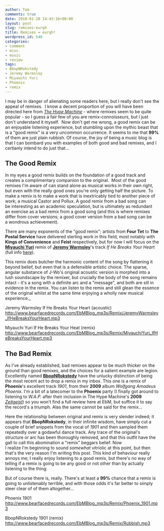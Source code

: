 ```yaml
---
author: Tom
comments: true
date: 2010-01-20 14:43:16+00:00
layout: post
slug: remixes-eurgh
title: Remixes = eurgh!
wordpress_id: 540
categories:
- comment
- misc.
- music
- review
tags: 
- BbopNRokstedy
- Jeremy Warmsley
- Miyauchi Yuri
- Phoenix
- remix
---
```


I may be in danger of alienating some readers here, but I really don't see the appeal of remixes.  I know a decent proportion of you will have been directed here from [*The Hype Machine*](http://hypem.com/) - where remixes seem to be quite popular - so I guess a fair few of you are remix-connoisseurs, but I just don't understand it myself.  Now don't get me wrong, a good remix can be an enjoyable listening experience, but stumbling upon the mythic beast that is a "good remix" is a very uncommon occurrence. It seems to me that **99%** of them are just plain rubbish. Of course, the joy of being a music blog is that I can bombard you with examples of both good and bad remixes, and I certianly intend to do just that...

## The Good Remix

In my eyes a good remix builds on the foundation of a good track and creates a complimentary companion to the original.  Most of the good remixes I'm aware of can stand alone as musical works in their own right, but even with the really good ones you're only getting half the picture. To make a remix is to make a work that is inextricably tied to another piece of work; a musical Castor and Pollux. A good remix from a bad song can be interesting as an academic speculation, but is ultimately as redundant an exercise as a bad remix from a good song (and this is where remixes differ from cover versions; a good cover version from a bad song can be a wondrous achievement).

There are many exponents of the "good remix"; artists from **Four Tet** to **The Postal Service** have delivered sterling work in this field, most notably with **Kings of Convenience** and **Feist** respectively, but for now I will focus on the [**Miyauchi Yuri**](http://www.miyauchiyuri.com/bio.html) remix of [**Jeremy Warmsley**](http://www.jeremywarmsley.com)'s track _If He Breaks Your Heart_ (full info [here](http://www.jeremywarmsley.com/heart/)).

This remix does butcher the harmonic content of the song by flattening it beyond belief, but even that is a defensible artistic choice. The sparse, angular substance of J-Wo's original acoustic version is morphed into a lush soundscape by the remixer, but crucially the body of the song remains intact - it's a song with a definite arc and a "message", and both are sill in evidence in the remix. You can listen to the remix and still glean the essence of the original whilst at the same time enjoying a wholly new musical experience._

Jeremy Warmsley
If He Breaks Your Heart (acoustic)
http://www.bearfacedrecords.com/EbMBlog_mp3s/Remix/JeremyWarmsley_IfHeBreaksYourHeart.mp3

Miyauchi Yuri
If He Breaks Your Heat (remix)
http://www.bearfacedrecords.com/EbMBlog_mp3s/Remix/MiyauchiYuri_IfHeBreaksYourHeart.mp3

## The Bad Remix

As I've already established, bad remixes appear to be much thicker on the ground than good remixes, and the choices for a salient example are legion. Excellently named [**BbopNRokstedy**](http://www.myspace.com/bbopnrokstedy) have the unlucky distinction of being the most recent act to drop a remix in my inbox. This one is a remix of **Phoenix**'s excellent track _1901_, from their **2009** album _Wolfgang Amadeus Phoenix_. I'm a bit of a latecomer to the **Phoenix** party (I finally got around to listening to _W.A.P._ after their inclusion in The Hype Machine's **2009** _[Zeitgeist](http://hypem.com/#/zeitgeist/2009)_) so you won't find a full review here at EbM, but suffice it to say the record's a triumph. Alas the same cannot be said for the remix...

Here the relationship between original and remix is very slender indeed; it appears that **BbopNRokstedy**, in their infinite wisdom, have simply cut a couple of brief snippets from the vocal of _1901_ and then sampled them repeatedly over a godawful dance track. Any trace of the original's structure or arc has been thoroughly removed, and that this outfit have the gall to call this abomination a "remix" beggars belief. Now I realize I'm beginning to sound _somewhat_ vitriolic at this point, but then that's the very reason I'm writing this post. This kind of behaviour really annoys me; I really enjoy listening to a good remix, but there's no way of telling if a remix is going to be any good or not other than by actually listening to the thing.

But of course there is, really. There's at least a **99%** chance that a remix is going to unlistenably terrible, and with those odds it's far better to simply steer clear of of them altogether...

Phoenix
1901
http://www.bearfacedrecords.com/EbMBlog_mp3s/Remix/Phoenix_1901.mp3

BbopNRokstedy
1901 (remix)
http://www.bearfacedrecords.com/EbMBlog_mp3s/Remix/Rubbish.mp3